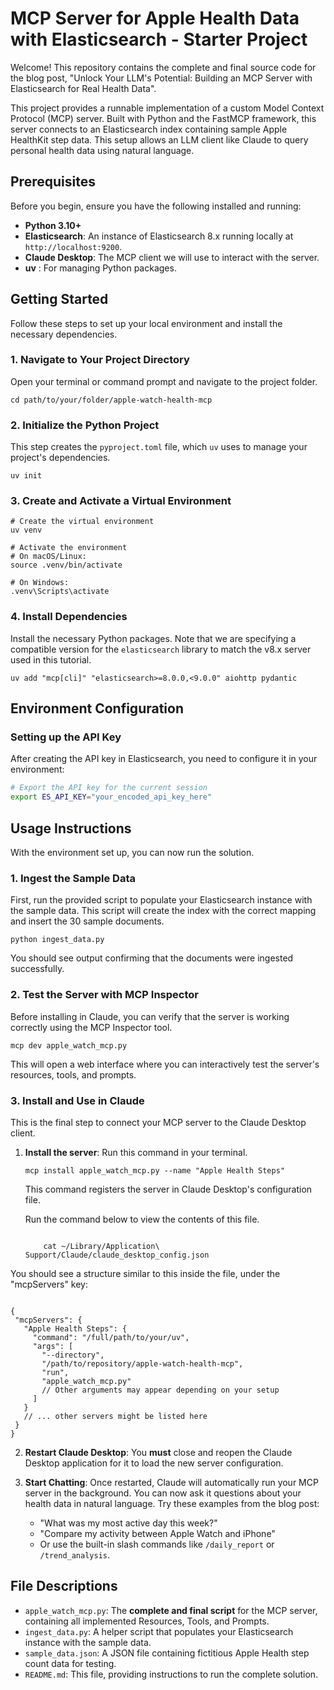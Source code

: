 # MCP Server for Apple Health Data with Elasticsearch - Starter Project

Welcome! This repository contains the complete and final source code for the blog post, "Unlock Your LLM's Potential: Building an MCP Server with Elasticsearch for Real Health Data".

This project provides a runnable implementation of a custom Model Context Protocol (MCP) server. Built with Python and the FastMCP framework, this server connects to an Elasticsearch index containing sample Apple HealthKit step data. This setup allows an LLM client like Claude to query personal health data using natural language.

## Prerequisites

Before you begin, ensure you have the following installed and running:

* **Python 3.10+**
* **Elasticsearch**: An instance of Elasticsearch 8.x running locally at `http://localhost:9200`.
* **Claude Desktop**: The MCP client we will use to interact with the server.
* **uv** : For managing Python packages.

## Getting Started

Follow these steps to set up your local environment and install the necessary dependencies.

### 1. Navigate to Your Project Directory

Open your terminal or command prompt and navigate to the project folder.
```shell
cd path/to/your/folder/apple-watch-health-mcp
```

### 2. Initialize the Python Project

This step creates the `pyproject.toml` file, which `uv` uses to manage your project's dependencies.
```shell
uv init
```

### 3. Create and Activate a Virtual Environment

```shell
# Create the virtual environment
uv venv

# Activate the environment
# On macOS/Linux:
source .venv/bin/activate

# On Windows:
.venv\Scripts\activate
```

### 4. Install Dependencies

Install the necessary Python packages. Note that we are specifying a compatible version for the `elasticsearch` library to match the v8.x server used in this tutorial.
```shell
uv add "mcp[cli]" "elasticsearch>=8.0.0,<9.0.0" aiohttp pydantic

```

## Environment Configuration

### Setting up the API Key

After creating the API key in Elasticsearch, you need to configure it in your environment:

```bash
# Export the API key for the current session
export ES_API_KEY="your_encoded_api_key_here"
```

## Usage Instructions

With the environment set up, you can now run the solution.


### 1. Ingest the Sample Data

First, run the provided script to populate your Elasticsearch instance with the sample data. This script will create the index with the correct mapping and insert the 30 sample documents.
```shell
python ingest_data.py
```
You should see output confirming that the documents were ingested successfully.

### 2. Test the Server with MCP Inspector

Before installing in Claude, you can verify that the server is working correctly using the MCP Inspector tool.
```shell
mcp dev apple_watch_mcp.py
``` 

This will open a web interface where you can interactively test the server's resources, tools, and prompts.

### 3. Install and Use in Claude

This is the final step to connect your MCP server to the Claude Desktop client.

1.  **Install the server**: Run this command in your terminal.
    ```shell
    mcp install apple_watch_mcp.py --name "Apple Health Steps"
    ```
    This command registers the server in Claude Desktop's configuration file.

    Run the command below to view the contents of this file. 
    
    ```shell

        cat ~/Library/Application\ Support/Claude/claude_desktop_config.json  
    
    ```

You should see a structure similar to this inside the file, under the "mcpServers" key: 

 ```shell 

{
  "mcpServers": {
    "Apple Health Steps": {
      "command": "/full/path/to/your/uv",
      "args": [
        "--directory",
        "/path/to/repository/apple-watch-health-mcp",
        "run",
        "apple_watch_mcp.py"
        // Other arguments may appear depending on your setup
      ]
    }
    // ... other servers might be listed here
  }
}

 ``` 


2.  **Restart Claude Desktop**: You **must** close and reopen the Claude Desktop application for it to load the new server configuration.

3.  **Start Chatting**: Once restarted, Claude will automatically run your MCP server in the background. You can now ask it questions about your health data in natural language. Try these examples from the blog post:
    * "What was my most active day this week?" 
    * "Compare my activity between Apple Watch and iPhone"
    * Or use the built-in slash commands like `/daily_report` or `/trend_analysis`.

## File Descriptions

* `apple_watch_mcp.py`: The **complete and final script** for the MCP server, containing all implemented Resources, Tools, and Prompts.
* `ingest_data.py`: A helper script that populates your Elasticsearch instance with the sample data.
* `sample_data.json`: A JSON file containing fictitious Apple Health step count data for testing.
* `README.md`: This file, providing instructions to run the complete solution.
